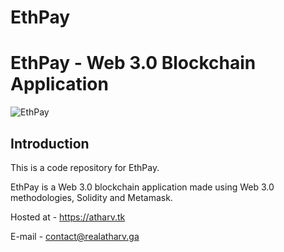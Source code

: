 # EthPay
# EthPay - Web 3.0 Blockchain Application
![EthPay](https://cdn.discordapp.com/attachments/839510190453424171/943135561386975253/Capture.PNG)

## Introduction
This is a code repository for EthPay.

EthPay is a Web 3.0 blockchain application made using Web 3.0 methodologies, Solidity and Metamask.

Hosted at - https://atharv.tk


E-mail - contact@realatharv.ga


